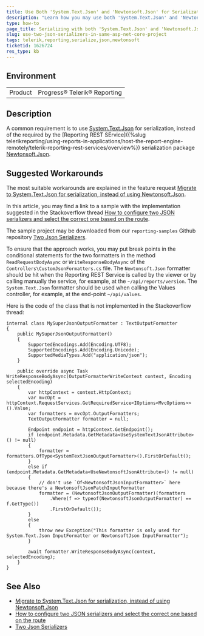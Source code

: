 ```yaml
---
title: Use Both 'System.Text.Json' and 'Newtonsoft.Json' for Serialization in ASP.NET Core
description: "Learn how you may use both 'System.Text.Json' and 'Newtonsoft.Json' for serialization in ASP.NET Core project with Telerik Reporting REST Service."
type: how-to
page_title: Serializing with both 'System.Text.Json' and 'Newtonsoft.Json' in the same ASP.NET Core project
slug: use-two-json-serializers-in-same-asp-net-core-project
tags: telerik,reporting,serialize,json,newtonsoft
ticketid: 1626724
res_type: kb
---
```


## Environment

<table>
	<tbody>
		<tr>
			<td>Product</td>
			<td>Progress® Telerik® Reporting</td>
		</tr>
	</tbody>
</table>

## Description

A common requirement is to use [System.Text.Json](https://learn.microsoft.com/en-us/dotnet/api/system.text.json?view=net-7.0) for serialization, instead of the required by the [Reporting REST SErvice]({%slug telerikreporting/using-reports-in-applications/host-the-report-engine-remotely/telerik-reporting-rest-services/overview%}) serialization package [Newtonsoft.Json](https://www.nuget.org/packages/Newtonsoft.Json/).

## Suggested Workarounds

The most suitable workarounds are explained in the feature request [Migrate to System.Text.Json for serialization, instead of using Newtonsoft.Json](https://feedback.telerik.com/reporting/1506593-migrate-to-system-text-json-for-serialization-instead-of-using-newtonsoft-json).

In this article, you may find a link to a sample with the implementation suggested in the Stackoverflow thread [How to configure two JSON serializers and select the correct one based on the route](https://stackoverflow.com/questions/59650907/how-to-configure-two-json-serializers-and-select-the-correct-one-based-on-the-ro).

The sample project may be downloaded from our `reporting-samples` Github repository [Two Json Serializers](https://github.com/telerik/reporting-samples/tree/master/TwoJsonSerializers).

To ensure that the approach works, you may put break points in the conditional statements for the two formatters in the method `ReadRequestBodyAsync` or `WriteResponseBodyAsync` of the `Controllers\CustomJsonFormatters.cs` file. The `Newtonsoft.Json` formatter should be hit when the Reporting REST Service is called by the viewer or by calling manually the service, for example, at the `~/api/reports/version`. The `System.Text.Json` formatter should be used when calling the Values controller, for example, at the end-point `~/api/values`.

Here is the code of the class that is not implemented in the Stackoverflow thread:

````CSharp
internal class MySuperJsonOutputFormatter : TextOutputFormatter
{
	public MySuperJsonOutputFormatter()
	{
		SupportedEncodings.Add(Encoding.UTF8);
		SupportedEncodings.Add(Encoding.Unicode);
		SupportedMediaTypes.Add("application/json");
	}

	public override async Task WriteResponseBodyAsync(OutputFormatterWriteContext context, Encoding selectedEncoding)
	{
		var httpContext = context.HttpContext;
		var mvcOpt = httpContext.RequestServices.GetRequiredService<IOptions<MvcOptions>>().Value;
		var formatters = mvcOpt.OutputFormatters;
		TextOutputFormatter formatter = null;

		Endpoint endpoint = httpContext.GetEndpoint();
		if (endpoint.Metadata.GetMetadata<UseSystemTextJsonAttribute>() != null)
		{
			formatter = formatters.OfType<SystemTextJsonOutputFormatter>().FirstOrDefault();
		}
		else if (endpoint.Metadata.GetMetadata<UseNewtonsoftJsonAttribute>() != null)
		{
			// don't use `Of<NewtonsoftJsonInputFormatter>` here because there's a NewtonsoftJsonPatchInputFormatter
			formatter = (NewtonsoftJsonOutputFormatter)(formatters
				.Where(f => typeof(NewtonsoftJsonOutputFormatter) == f.GetType())
				.FirstOrDefault());
		}
		else
		{
			throw new Exception("This formatter is only used for System.Text.Json InputFormatter or NewtonsoftJson InputFormatter");
		}

		await formatter.WriteResponseBodyAsync(context, selectedEncoding);
	}
}
````

## See Also

* [Migrate to System.Text.Json for serialization, instead of using Newtonsoft.Json](https://feedback.telerik.com/reporting/1506593-migrate-to-system-text-json-for-serialization-instead-of-using-newtonsoft-json)
* [How to configure two JSON serializers and select the correct one based on the route](https://stackoverflow.com/questions/59650907/how-to-configure-two-json-serializers-and-select-the-correct-one-based-on-the-ro)
* [Two Json Serializers](https://github.com/telerik/reporting-samples/tree/master/TwoJsonSerializers)
